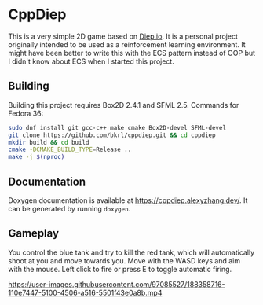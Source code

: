 # CppDiep

This is a very simple 2D game based on [Diep.io](https://diep.io/).
It is a personal project originally intended to be used as a reinforcement learning environment.
It might have been better to write this with the ECS pattern instead of OOP but I didn't know about ECS when I started this project.

## Building

Building this project requires Box2D 2.4.1 and SFML 2.5.
Commands for Fedora 36:
```bash
sudo dnf install git gcc-c++ make cmake Box2D-devel SFML-devel
git clone https://github.com/bkrl/cppdiep.git && cd cppdiep
mkdir build && cd build
cmake -DCMAKE_BUILD_TYPE=Release ..
make -j $(nproc)
```

## Documentation

Doxygen documentation is available at https://cppdiep.alexyzhang.dev/.
It can be generated by running `doxygen`.

## Gameplay

You control the blue tank and try to kill the red tank, which will automatically shoot at you and move towards you.
Move with the WASD keys and aim with the mouse.
Left click to fire or press E to toggle automatic firing.

https://user-images.githubusercontent.com/97085527/188358716-110e7447-5100-4506-a516-5501f43e0a8b.mp4
